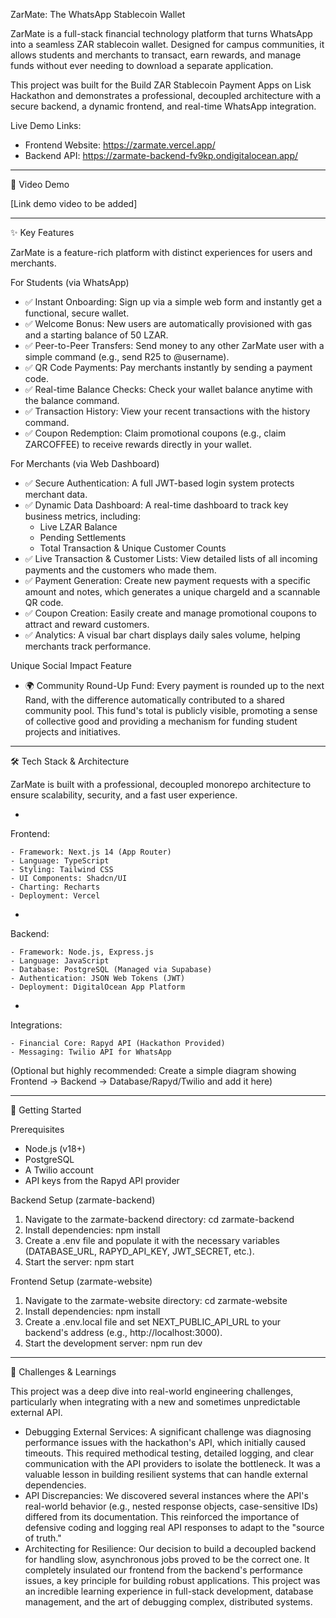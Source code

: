 ZarMate: The WhatsApp Stablecoin Wallet






ZarMate is a full-stack financial technology platform that turns WhatsApp into a seamless ZAR stablecoin wallet. Designed for campus communities, it allows students and merchants to transact, earn rewards, and manage funds without ever needing to download a separate application.

This project was built for the Build ZAR Stablecoin Payment Apps on Lisk Hackathon and demonstrates a professional, decoupled architecture with a secure backend, a dynamic frontend, and real-time WhatsApp integration.

Live Demo Links:


- Frontend Website: https://zarmate.vercel.app/
- Backend API: https://zarmate-backend-fv9kp.ondigitalocean.app/

---

🎥 Video Demo


[Link demo video to be added]


---

✨ Key Features


ZarMate is a feature-rich platform with distinct experiences for users and merchants.

For Students (via WhatsApp)

- ✅ Instant Onboarding: Sign up via a simple web form and instantly get a functional, secure wallet.
- ✅ Welcome Bonus: New users are automatically provisioned with gas and a starting balance of 50 LZAR.
- ✅ Peer-to-Peer Transfers: Send money to any other ZarMate user with a simple command (e.g., send R25 to @username).
- ✅ QR Code Payments: Pay merchants instantly by sending a payment code.
- ✅ Real-time Balance Checks: Check your wallet balance anytime with the balance command.
- ✅ Transaction History: View your recent transactions with the history command.
- ✅ Coupon Redemption: Claim promotional coupons (e.g., claim ZARCOFFEE) to receive rewards directly in your wallet.

For Merchants (via Web Dashboard)

- ✅ Secure Authentication: A full JWT-based login system protects merchant data.
- ✅ Dynamic Data Dashboard: A real-time dashboard to track key business metrics, including:
	- Live LZAR Balance
	- Pending Settlements
	- Total Transaction & Unique Customer Counts
- ✅ Live Transaction & Customer Lists: View detailed lists of all incoming payments and the customers who made them.
- ✅ Payment Generation: Create new payment requests with a specific amount and notes, which generates a unique chargeId and a scannable QR code.
- ✅ Coupon Creation: Easily create and manage promotional coupons to attract and reward customers.
- ✅ Analytics: A visual bar chart displays daily sales volume, helping merchants track performance.

Unique Social Impact Feature

- 🌍 Community Round-Up Fund: Every payment is rounded up to the next Rand, with the difference automatically contributed to a shared community pool. This fund's total is publicly visible, promoting a sense of collective good and providing a mechanism for funding student projects and initiatives.

---

🛠️ Tech Stack & Architecture


ZarMate is built with a professional, decoupled monorepo architecture to ensure scalability, security, and a fast user experience.


- 
Frontend:


	- Framework: Next.js 14 (App Router)
	- Language: TypeScript
	- Styling: Tailwind CSS
	- UI Components: Shadcn/UI
	- Charting: Recharts
	- Deployment: Vercel
- 
Backend:


	- Framework: Node.js, Express.js
	- Language: JavaScript
	- Database: PostgreSQL (Managed via Supabase)
	- Authentication: JSON Web Tokens (JWT)
	- Deployment: DigitalOcean App Platform
- 
Integrations:


	- Financial Core: Rapyd API (Hackathon Provided)
	- Messaging: Twilio API for WhatsApp
(Optional but highly recommended: Create a simple diagram showing Frontend -> Backend -> Database/Rapyd/Twilio and add it here)


---

🚀 Getting Started

Prerequisites

- Node.js (v18+)
- PostgreSQL
- A Twilio account
- API keys from the Rapyd API provider

Backend Setup (zarmate-backend)

1. Navigate to the zarmate-backend directory: cd zarmate-backend
2. Install dependencies: npm install
3. Create a .env file and populate it with the necessary variables (DATABASE_URL, RAPYD_API_KEY, JWT_SECRET, etc.).
4. Start the server: npm start

Frontend Setup (zarmate-website)

1. Navigate to the zarmate-website directory: cd zarmate-website
2. Install dependencies: npm install
3. Create a .env.local file and set NEXT_PUBLIC_API_URL to your backend's address (e.g., http://localhost:3000).
4. Start the development server: npm run dev

---

🧠 Challenges & Learnings


This project was a deep dive into real-world engineering challenges, particularly when integrating with a new and sometimes unpredictable external API.


- Debugging External Services: A significant challenge was diagnosing performance issues with the hackathon's API, which initially caused timeouts. This required methodical testing, detailed logging, and clear communication with the API providers to isolate the bottleneck. It was a valuable lesson in building resilient systems that can handle external dependencies.
- API Discrepancies: We discovered several instances where the API's real-world behavior (e.g., nested response objects, case-sensitive IDs) differed from its documentation. This reinforced the importance of defensive coding and logging real API responses to adapt to the "source of truth."
- Architecting for Resilience: Our decision to build a decoupled backend for handling slow, asynchronous jobs proved to be the correct one. It completely insulated our frontend from the backend's performance issues, a key principle for building robust applications.
This project was an incredible learning experience in full-stack development, database management, and the art of debugging complex, distributed systems.
